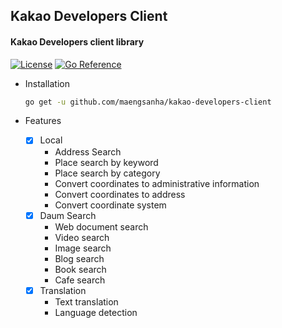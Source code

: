 ## Kakao Developers Client

#### Kakao Developers client library

[![License](https://img.shields.io/github/license/maengsanha/kakao-developers-client.svg)](https://github.com/maengsanha/kakao-developers-client/blob/master/LICENSE)
[![Go Reference](https://pkg.go.dev/badge/github.com/maengsanha/kakao-developers-client.svg)](https://pkg.go.dev/github.com/maengsanha/kakao-developers-client)

- Installation
  ```bash
  go get -u github.com/maengsanha/kakao-developers-client
  ```

- Features
  - [x] Local
    - Address Search
    - Place search by keyword
    - Place search by category
    - Convert coordinates to administrative information
    - Convert coordinates to address
    - Convert coordinate system
  - [x] Daum Search
    - Web document search
    - Video search
    - Image search
    - Blog search
    - Book search
    - Cafe search
  - [x] Translation
    - Text translation
    - Language detection
